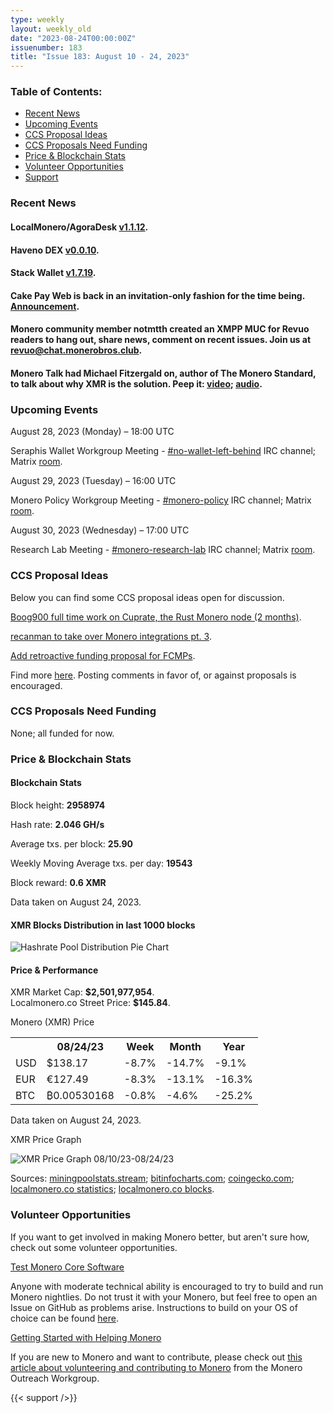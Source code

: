 ```yaml
---
type: weekly
layout: weekly_old
date: "2023-08-24T00:00:00Z"
issuenumber: 183
title: "Issue 183: August 10 - 24, 2023"
---
```


<h3>Table of Contents:</h3>
<ul class="contents">
    <li><a href="#news">Recent News</a></li>
    <li><a href="#events">Upcoming Events</a></li>
    <li><a href="#ideas">CCS Proposal Ideas</a></li>
    <li><a href="#proposals">CCS Proposals Need Funding</a></li>
    <li><a href="#stats">Price & Blockchain Stats</a></li>
    <li><a href="#volunteer">Volunteer Opportunities</a></li>
    <li><a href="#support">Support</a></li>
</ul>

<h3 id="news">Recent News</h3>

<div class="newsbyte">
    <h4>LocalMonero/AgoraDesk <a href="https://github.com/AgoraDesk-LocalMonero/agoradesk-app-foss/releases/tag/v1.1.12" target="_blank">v1.1.12</a>.</h4>
</div>

<div class="newsbyte">
    <h4>Haveno DEX <a href="https://github.com/haveno-dex/haveno/releases/tag/v0.0.10" target="_blank">v0.0.10</a>.</h4>
</div>

<div class="newsbyte">
    <h4>Stack Wallet <a href="https://github.com/cypherstack/stack_wallet/releases/tag/build_187" target="_blank">v1.7.19</a>.</h4>
</div>

<div class="newsbyte">
    <h4>Cake Pay Web is back in an invitation-only fashion for the time being. <a href="https://monero.town/post/313268" target="_blank">Announcement</a>.</h4>
</div>

<div class="newsbyte">
    <h4>Monero community member notmtth created an XMPP MUC for Revuo readers to hang out, share news, comment on recent issues. Join us at <a href="xmpp:revuo@chat.monerobros.club?join
" target="_blank">revuo@chat.monerobros.club</a>.</h4>
</div>

<div class="newsbyte">
    <h4>Monero Talk had Michael Fitzergald on, author of The Monero Standard, to talk about why XMR is the solution. Peep it: <a href="https://piped.adminforge.de/watch?v=rYZwMs3cYL4" target="_blank">video</a>; <a href="https://www.monerotalk.live/the-monero-standard-why-monero-is-the-solution-w-stoic-xmr-279" target="_blank">audio</a>.</h4>
</div>

<h3 id="events">Upcoming Events</h3>

<div class="event">
    <p class="date" markdown="1">August 28, 2023 (Monday) – 18:00 UTC</p>
    <p markdown="1">Seraphis Wallet Workgroup Meeting - <a href="irc://irc.libera.chat/#no-wallet-left-behind" target="_blank">#no-wallet-left-behind</a> IRC channel; Matrix <a href="https://matrix.to/#/#no-wallet-left-behind:monero.social" target="_blank">room</a>.</p>
</div>

<div class="event">
    <p class="date" markdown="1">August 29, 2023 (Tuesday) – 16:00 UTC</p>
    <p markdown="1">Monero Policy Workgroup Meeting - <a href="irc://irc.libera.chat/#monero-policy" target="_blank">#monero-policy</a> IRC channel; Matrix <a href="https://matrix.to/#/#monero-policy:monero.social" target="_blank">room</a>.</p>
</div>

<div class="event">
    <p class="date" markdown="1">August 30, 2023 (Wednesday) – 17:00 UTC</p>
    <p markdown="1">Research Lab Meeting - <a href="irc://irc.libera.chat/#monero-research-lab" target="_blank">#monero-research-lab</a> IRC channel; Matrix <a href="https://matrix.to/#/#monero-research-lab:monero.social" target="_blank">room</a>.</p>
</div>

<h3 id="ideas">CCS Proposal Ideas</h3>

<p>Below you can find some CCS proposal ideas open for discussion.</p>

<div class="proposal">
<p><a href="https://repo.getmonero.org/monero-project/ccs-proposals/-/merge_requests/405" target="_blank">Boog900 full time work on Cuprate, the Rust Monero node (2 months)</a>.</p>
</div>

<div class="proposal">
<p><a href="https://repo.getmonero.org/monero-project/ccs-proposals/-/merge_requests/402" target="_blank">recanman to take over Monero integrations pt. 3</a>.</p>
</div>

<div class="proposal">
<p><a href="https://repo.getmonero.org/monero-project/ccs-proposals/-/merge_requests/403" target="_blank">Add retroactive funding proposal for FCMPs</a>.</p>
</div>

<div class="proposal">
<p>Find more <a href="https://ccs.getmonero.org/ideas/" target="_blank">here</a>. Posting comments in favor of, or against proposals is encouraged.</p>
</div>

<h3 id="proposals">CCS Proposals Need Funding</h3>

<p>None; all funded for now.</p>

<h3 id="stats">Price & Blockchain Stats</h3>

<h4 class="stat">Blockchain Stats</h4>

<div class="bcstats">
    <p>Block height: <b>2958974</b></p>
    <p>Hash rate: <b>2.046 GH/s</b></p>
    <p>Average txs. per block: <b>25.90</b></p>
    <p>Weekly Moving Average txs. per day: <b>19543</b></p>
    <p>Block reward: <b>0.6 XMR</b></p>
</div>
<p class="note">Data taken on August 24, 2023.</p>

<h4 class="stat">XMR Blocks Distribution in last 1000 blocks</h4>
<p><img src="/img/hashrate-pool-distribution-0824.png" alt="Hashrate Pool Distribution Pie Chart"/></p>

<h4 class="stat" id="price-stat">Price & Performance</h4>

<div class="price-intro">XMR Market Cap: <b>$2,501,977,954</b>.<br/>Localmonero.co Street Price: <b>$145.84</b>.</div>

<p class="table-title">Monero (XMR) Price</p>
<table class="price-table">
  <tr class="row1">
    <th></th>
    <th>08/24/23</th>
    <th>Week</th>
    <th>Month</th>
    <th>Year</th>
  </tr>
  <tr>
    <td data-th="XMR to">USD</td>
    <td data-th="08/24/23">$138.17</td>
    <td data-th="Week" class="red">-8.7%</td>
    <td data-th="Month" class="red">-14.7%</td>
    <td data-th="Year" class="red">-9.1%</td>
  </tr>
  <tr class="row3">
    <td data-th="XMR to">EUR</td>
    <td data-th="08/24/23">€127.49</td>
    <td data-th="Week" class="red">-8.3%</td>
    <td data-th="Month" class="red">-13.1%</td>
    <td data-th="Year" class="red">-16.3%</td>
  </tr>
  <tr>
    <td data-th="XMR to">BTC</td>
    <td data-th="08/24/23">₿0.00530168</td>
    <td data-th="Week" class="red">-0.8%</td>
    <td data-th="Month" class="red">-4.6%</td>
    <td data-th="Year" class="red">-25.2%</td>
  </tr>
</table>
<p class="note">Data taken on August 24, 2023.</p>

<p class="table-title">XMR Price Graph</p>

![XMR Price Graph 08/10/23-08/24/23](/img/weekly-chart-0824.png "XMR Price Graph 08/10/23-08/24/23")

Sources: <a href="https://miningpoolstats.stream/monero" target="_blank">miningpoolstats.stream</a>; <a href="https://bitinfocharts.com/monero/" target="_blank">bitinfocharts.com</a>; <a href="https://www.coingecko.com/en/coins/monero" target="_blank">coingecko.com</a>; <a href="https://localmonero.co/statistics" target="_blank">localmonero.co statistics</a>; <a href="https://localmonero.co/blocks" target="_blank">localmonero.co blocks</a>.

<h3 id="volunteer">Volunteer Opportunities</h3>

<p>If you want to get involved in making Monero better, but aren't sure how, check out some volunteer opportunities.</p>

<div class="newsbyte">
    <p class="date"><a href="https://github.com/monero-project/monero" target="_blank">Test Monero Core Software</a></p>
    <p>Anyone with moderate technical ability is encouraged to try to build and run Monero nightlies. Do not trust it with your Monero, but feel free to open an Issue on GitHub as problems arise. Instructions to build on your OS of choice can be found <a href="https://github.com/monero-project/monero#compiling-monero-from-source" target="_blank">here</a>. </p>
</div>

<div class="newsbyte">
    <p class="date"><a href="https://github.com/monero-project/monero" target="_blank">Getting Started with Helping Monero</a></p>
    <p>If you are new to Monero and want to contribute, please check out <a href="https://web.archive.org/web/20200805013127/https://www.monerooutreach.org/stories/getting-started-helping-monero.html" target="_blank">this article about volunteering and contributing to Monero</a> from the Monero Outreach Workgroup. </p>
</div>

{{< support />}}


